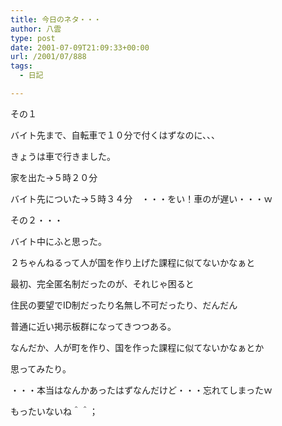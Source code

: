 ```yaml
---
title: 今日のネタ・・・
author: 八雲
type: post
date: 2001-07-09T21:09:33+00:00
url: /2001/07/888
tags:
  - 日記

---
```

その１
  
バイト先まで、自転車で１０分で付くはずなのに、、、
  
きょうは車で行きました。
  
家を出た→５時２０分
  
バイト先についた→５時３４分　・・・をい！車のが遅い・・・ｗ

その２・・・
  
バイト中にふと思った。
  
２ちゃんねるって人が国を作り上げた課程に似てないかなぁと
  
最初、完全匿名制だったのが、それじゃ困ると
  
住民の要望でID制だったり名無し不可だったり、だんだん
  
普通に近い掲示板群になってきつつある。
  
なんだか、人が町を作り、国を作った課程に似てないかなぁとか
  
思ってみたり。

・・・本当はなんかあったはずなんだけど・・・忘れてしまったｗ
  
もったいないね＾＾；

